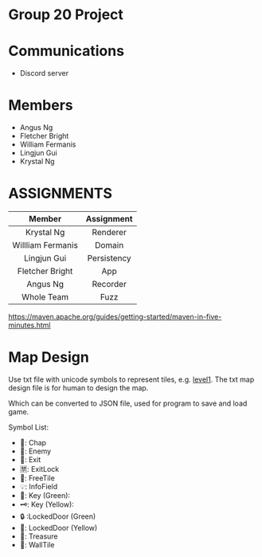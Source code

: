 # Group 20 Project

# Communications
- Discord server

# Members
- Angus Ng
- Fletcher Bright
- William Fermanis
- Lingjun Gui
- Krystal Ng

# ASSIGNMENTS
| Member | Assignment |
|   :---:   |    :---:     |
| Krystal Ng  | Renderer   |
| Willliam Fermanis  | Domain     |
| Lingjun Gui | Persistency |
| Fletcher Bright | App        |
| Angus Ng | Recorder   | 
| Whole Team       | Fuzz       |

https://maven.apache.org/guides/getting-started/maven-in-five-minutes.html

# Map Design
Use txt file with unicode symbols to represent tiles, e.g. [level1](levels/level1.txt).
The txt map design file is for human to design the map.

Which can be converted to JSON file, used for program to save and load game.

Symbol List:
- 🤖: Chap
- 👻: Enemy
- 🚩: Exit
- 🈲: ExitLock
- 🔳: FreeTile
- 💡: InfoField
- 🔑: Key (Green): 
- 🗝️: Key (Yellow): 
- 🔒 :LockedDoor (Green)
- 🔏: LockedDoor (Yellow)
- 💎: Treasure
- 🧱: WallTile
